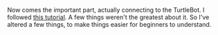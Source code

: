Now comes the important part, actually connecting to the TurtleBot. I followed [this tutorial](http://wiki.ros.org/turtlebot_bringup/Tutorials/indigo/TurtleBot%20Bringup). A few things weren't the greatest about it. So I've altered a few things, to make things easier for beginners to understand.
